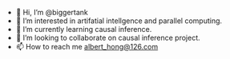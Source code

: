 - 👋 Hi, I’m @biggertank
- 👀 I’m interested in artifatial intellgence and parallel computing.
- 🌱 I’m currently learning causal inference.
- 💞️ I’m looking to collaborate on causal inference project.
- 📫 How to reach me albert_hong@126.com

<!---
biggertank/biggertank is a ✨ special ✨ repository because its `README.md` (this file) appears on your GitHub profile.
You can click the Preview link to take a look at your changes.
--->

